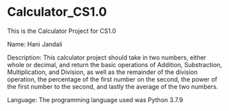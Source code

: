 # Calculator_CS1.0
This is the Calculator Project for CS1.0

Name: Hani Jandali

Description: This calculator project should take in two numbers, either whole or decimal, and return the basic operations of Addition, Substraction, Multiplication, and Division, as well as the remainder of the division operation, the percentage of the first number on the second, the power of the first number to the second, and lastly the average of the two numbers. 

Language: The programming language used was Python 3.7.9


